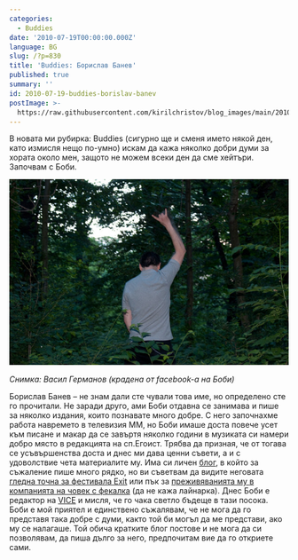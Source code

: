 ```yaml
---
categories:
  - Buddies
date: '2010-07-19T00:00:00.000Z'
language: BG
slug: /?p=830
title: 'Buddies: Борислав Банев'
published: true
summary: ''
id: 2010-07-19-buddies-borislav-banev
postImage: >-
  https://raw.githubusercontent.com/kirilchristov/blog_images/main/2010/07/34347_409773522767_775142767_4413684_1792593_n.jpg
---
```


В новата ми рубирка: Buddies (сигурно ще и сменя името някой ден, като измисля нещо по-умно) искам да кажа няколко добри думи за хората около мен, защото не можем всеки ден да сме хейтъри. Започвам с Боби.

![](https://raw.githubusercontent.com/kirilchristov/blog_images/main/2010/07/34347_409773522767_775142767_4413684_1792593_n.jpg)

_Снимка: Васил Германов (крадена от facebook-а на Боби)_

Борислав Банев – не знам дали сте чували това име, но определено сте го прочитали. Не заради друго, ами Боби отдавна се занимава и пише за няколко издания, които познавате много добре. С него започнахме работа навремето в телевизия ММ, но Боби имаше доста повече усет към писане и макар да се завъртя няколко години в музиката си намери добро място в редакцията на сп.Егоист. Трябва да призная, че от тогава се усъвършенства доста и днес ми дава ценни съвети, а и с удоволствие чета материалите му. Има си личен [блог](http://ipodjunkiebg.blogspot.com/), в който за съжаление пише много рядко, но ви съветвам да видите неговата [гледна точна за фестивала Exit](http://www.viceland.com/blogs/bg/archives/890) или пък за [преживяванията му в компанията на човек с фекалка](http://www.viceland.com/bg/v2n5/htdocs/shit-truck-406.php) (да не кажа лайнарка). Днес Боби е редактор на [VICE](http://www.viceland.com/bg/) и мисля, че го чака светло бъдеще в тази посока. Боби е мой приятел и единствено съжалявам, че не мога да го представя така добре с думи, както той би могъл да ме представи, ако му се налагаше. Той обича кратките блог постове и не мога да си позволявам, да пиша дълго за него, предпочитам вие да го откриете сами.
